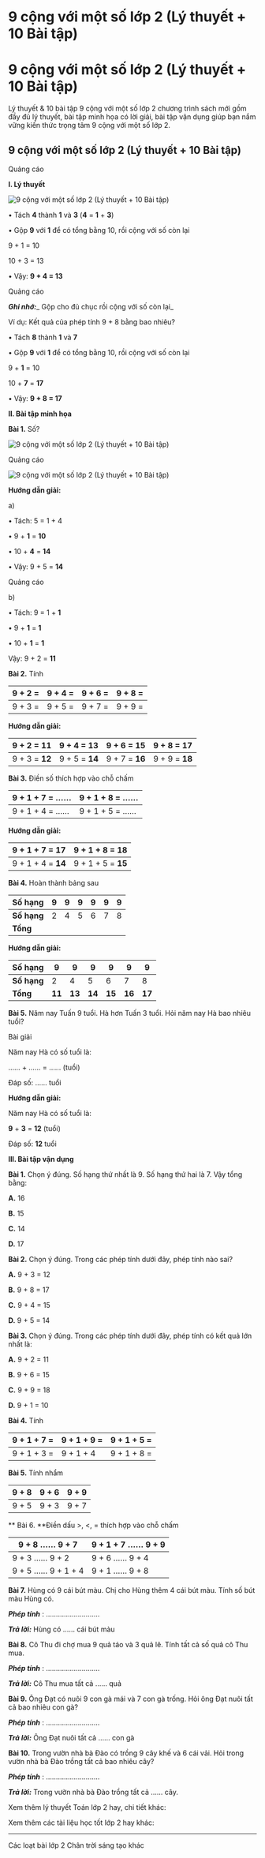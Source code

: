 # 9 cộng với một số lớp 2 (Lý thuyết + 10 Bài tập)

# 9 cộng với một số lớp 2 (Lý thuyết + 10 Bài tập)

Lý thuyết & 10 bài tập 9 cộng với một số lớp 2 chương trình sách mới gồm đầy đủ lý thuyết, bài tập minh họa có lời giải, bài tập vận dụng giúp bạn nắm vững kiến thức trọng tâm 9 cộng với một số lớp 2.

## 9 cộng với một số lớp 2 (Lý thuyết + 10 Bài tập)

Quảng cáo

**I. Lý thuyết**

![9 cộng với một số lớp 2 \(Lý thuyết + 10 Bài tập\)](https://vietjack.com/toan-2-chan-troi/images/ly-thuyet-9-cong-voi-mot-so-230956.PNG)

• Tách **4** thành **1** và **3** (**4** = **1** \+ **3**)

• Gộp **9** với **1** để có tổng bằng 10, rồi cộng với số còn lại 

9 + 1 = 10

10 + 3 = 13

• Vậy: **9 + 4 = 13**

Quảng cáo

**_Ghi nhớ:_**_ Gộp cho đủ chục rồi cộng với số còn lại_

Ví dụ: Kết quả của phép tính 9 + 8 bằng bao nhiêu?

• Tách **8** thành **1** và **7**

• Gộp **9** với **1** để có tổng bằng 10, rồi cộng với số còn lại

9 + **1** = 10 

10 + **7** = **17**

• Vậy: **9 + 8 = 17**

**II. Bài tập minh họa**

**Bài 1.** Số?

![9 cộng với một số lớp 2 \(Lý thuyết + 10 Bài tập\)](https://vietjack.com/toan-2-chan-troi/images/ly-thuyet-9-cong-voi-mot-so-230958.PNG)

Quảng cáo

![9 cộng với một số lớp 2 \(Lý thuyết + 10 Bài tập\)](https://vietjack.com/toan-2-chan-troi/images/ly-thuyet-9-cong-voi-mot-so-230959.PNG)

**Hướng dẫn giải:**

a) 

• Tách: 5 = 1 + 4

• 9 + **1** = **10**

• 10 + **4** = **14**

• Vậy: 9 + 5 = **14**

Quảng cáo

b) 

• Tách: 9 = 1 + **1**

• 9 + **1** = **1**

• 10 + **1** = **1**

Vậy: 9 + 2 = **11**

**Bài 2.** Tính 

9 + 2 =  |  9 + 4 =  |  9 + 6 =  |  9 + 8 =  
---|---|---|---  
9 + 3 =  |  9 + 5 =  |  9 + 7 =  |  9 + 9 =   
  
**Hướng dẫn giải:**

9 + 2 = **11** |  9 + 4 = **13** |  9 + 6 = **15** |  9 + 8 = **17**  
---|---|---|---  
9 + 3 = **12** |  9 + 5 = **14** |  9 + 7 = **16** |  9 + 9 = **18**  
  
**Bài 3.** Điền số thích hợp vào chỗ chấm

9 + 1 + 7 = …… |  9 + 1 + 8 = ……  
---|---  
9 + 1 + 4 = …… |  9 + 1 + 5 = ……  
  
**Hướng dẫn giải:**

9 + 1 + 7 = **17** |  9 + 1 + 8 = **18**  
---|---  
9 + 1 + 4 = **14** |  9 + 1 + 5 = **15**  
  
**Bài 4.** Hoàn thành bảng sau

**Số hạng** |  9 |  9 |  9 |  9 |  9 |  9  
---|---|---|---|---|---|---  
**Số hạng** |  2 |  4 |  5 |  6 |  7 |  8  
**Tổng** |  |  |  |  |  |   
  
**Hướng dẫn giải:**

**Số hạng** |  9 |  9 |  9 |  9 |  9 |  9  
---|---|---|---|---|---|---  
**Số hạng** |  2 |  4 |  5 |  6 |  7 |  8  
**Tổng** |  **11** |  **13** |  **14** |  **15** |  **16** |  **17**  
  
**Bài 5.** Năm nay Tuấn 9 tuổi. Hà hơn Tuấn 3 tuổi. Hỏi năm nay Hà bao nhiêu tuổi?

Bài giải

Năm nay Hà có số tuổi là:

…… + …… = …… (tuổi)

Đáp số: …… tuổi

**Hướng dẫn giải:**

Năm nay Hà có số tuổi là:

**9** \+ **3** = **12** (tuổi)

Đáp số: **12** tuổi

**III. Bài tập vận dụng**

**Bài 1.** Chọn ý đúng. Số hạng thứ nhất là 9. Số hạng thứ hai là 7. Vậy tổng bằng:

**A.** 16

**B.** 15

**C.** 14

**D.** 17

**Bài 2.** Chọn ý đúng. Trong các phép tính dưới đây, phép tính nào sai?

**A.** 9 + 3 = 12

**B.** 9 + 8 = 17

**C.** 9 + 4 = 15

**D.** 9 + 5 = 14

**Bài 3.** Chọn ý đúng. Trong các phép tính dưới đây, phép tính có kết quả lớn nhất là:

**A.** 9 + 2 = 11

**B.** 9 + 6 = 15

**C.** 9 + 9 = 18

**D.** 9 + 1 = 10

**Bài 4.** Tính

9 + 1 + 7 =  |  9 + 1 + 9 =  |  9 + 1 + 5 =   
---|---|---  
9 + 1 + 3 =  |  9 + 1 + 4 |  9 + 1 + 8 =   
  
**Bài 5.** Tính nhẩm

9 + 8  |  9 + 6 |  9 + 9  
---|---|---  
9 + 5 |  9 + 3 |  9 + 7  
  
** Bài 6. **Điền dấu >, <, = thích hợp vào chỗ chấm

9 + 8 …… 9 + 7 |  9 + 1 + 7 …… 9 + 9  
---|---  
9 + 3 …… 9 + 2 |  9 + 6 …… 9 + 4  
9 + 5 …… 9 + 1 + 4 |  9 + 1 …… 9 + 8  
  
**Bài 7.** Hùng có 9 cái bút màu. Chị cho Hùng thêm 4 cái bút màu. Tính số bút màu Hùng có.

**_Phép tính_** : ………………………

**_Trả lời:_** Hùng có …… cái bút màu

**Bài 8.** Cô Thu đi chợ mua 9 quả táo và 3 quả lê. Tính tất cả số quả cô Thu mua.

**_Phép tính_** : ………………………

**_Trả lời:_** Cô Thu mua tất cả …… quả

**Bài 9.** Ông Đạt có nuôi 9 con gà mái và 7 con gà trống. Hỏi ông Đạt nuôi tất cả bao nhiêu con gà?

**_Phép tính_** : ………………………

**_Trả lời:_** Ông Đạt nuôi tất cả …… con gà

**Bài 10.** Trong vườn nhà bà Đào có trồng 9 cây khế và 6 cái vải. Hỏi trong vườn nhà bà Đào trồng tất cả bao nhiêu cây?

**_Phép tính_** : ………………………

**_Trả lời:_** Trong vườn nhà bà Đào trồng tất cả …… cây.

Xem thêm lý thuyết Toán lớp 2 hay, chi tiết khác:

Xem thêm các tài liệu học tốt lớp 2 hay khác:

* * *

Các loạt bài lớp 2 Chân trời sáng tạo khác
